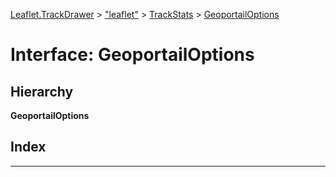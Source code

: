 [Leaflet.TrackDrawer](../README.md) > ["leaflet"](../modules/_leaflet_.md) > [TrackStats](../modules/_leaflet_.trackstats.md) > [GeoportailOptions](../interfaces/_leaflet_.trackstats.geoportailoptions.md)

# Interface: GeoportailOptions

## Hierarchy

**GeoportailOptions**

## Index

---

